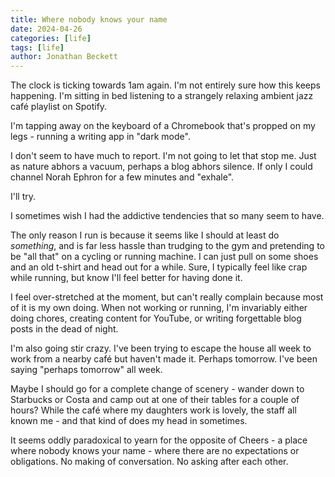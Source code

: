 ```yaml
---
title: Where nobody knows your name
date: 2024-04-26
categories: [life]
tags: [life]
author: Jonathan Beckett
---
```


The clock is ticking towards 1am again. I'm not entirely sure how this keeps happening. I'm sitting in bed listening to a strangely relaxing ambient jazz café playlist on Spotify.

I'm tapping away on the keyboard of a Chromebook that's propped on my legs - running a writing app in "dark mode".

I don't seem to have much to report. I'm not going to let that stop me. Just as nature abhors a vacuum, perhaps a blog abhors silence. If only I could channel Norah Ephron for a few minutes and "exhale".

I'll try.

I sometimes wish I had the addictive tendencies that so many seem to have.

The only reason I run is because it seems like I should at least do *something*, and is far less hassle than trudging to the gym and pretending to be "all that" on a cycling or running machine. I can just pull on some shoes and an old t-shirt and head out for a while. Sure, I typically feel like crap while running, but know I'll feel better for having done it.

I feel over-stretched at the moment, but can't really complain because most of it is my own doing. When not working or running, I'm invariably either doing chores, creating content for YouTube, or writing forgettable blog posts in the dead of night.

I'm also going stir crazy. I've been trying to escape the house all week to work from a nearby café but haven't made it. Perhaps tomorrow. I've been saying "perhaps tomorrow" all week.

Maybe I should go for a complete change of scenery - wander down to Starbucks or Costa and camp out at one of their tables for a couple of hours? While the café where my daughters work is lovely, the staff all known me - and that kind of does my head in sometimes.

It seems oddly paradoxical to yearn for the opposite of Cheers - a place where nobody knows your name - where there are no expectations or obligations. No making of conversation. No asking after each other.